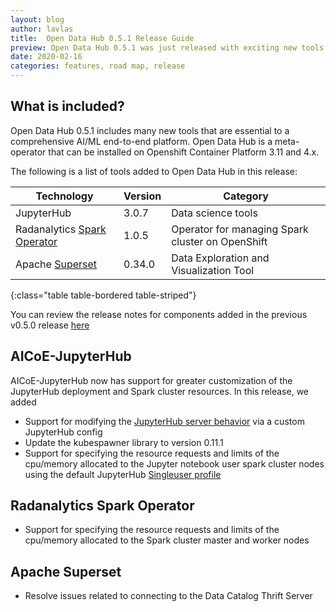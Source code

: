 ```yaml
---
layout: blog
author: lavlas
title:  Open Data Hub 0.5.1 Release Guide
preview: Open Data Hub 0.5.1 was just released with exciting new tools for different AI/ML platform phases. We added JupyterHub support for CUDA GPU images & notebooks, Apache Superset for data exploration & visualization and a data catalog role for deploying 
date: 2020-02-16
categories: features, road map, release
---
```


What is included?
------
Open Data Hub 0.5.1 includes many new tools that are essential to a comprehensive AI/ML end-to-end platform. Open Data Hub is a meta-operator that can be installed on Openshift Container Platform 3.11 and 4.x.

The following is a list of tools added to Open Data Hub in this release:

| Technology | Version | Category |
|--|--|--|
| JupyterHub | 3.0.7  | Data science tools |
| Radanalytics [Spark Operator](https://github.com/radanalyticsio/spark-operator) | 1.0.5  | Operator for managing Spark cluster on OpenShift |
| Apache [Superset](https://github.com/apache/incubator-superset) | 0.34.0  | Data Exploration and Visualization Tool |
{:class="table table-bordered table-striped"}

You can review the release notes for components added in the previous v0.5.0 release [here](https://opendatahub.io/news/2019-12-17/odh-release-0.5-blog.html)

AICoE-JupyterHub
------
AICoE-JupyterHub now has support for greater customization of the JupyterHub deployment and Spark cluster resources. In this release, we added 
* Support for modifying the [JupyterHub server behavior](https://gitlab.com/opendatahub/opendatahub-operator/-/tree/master/roles/aicoe-jupyterhub) via a custom JupyterHub config
* Update the kubespawner library to version 0.11.1
* Support for specifying the resource requests and limits of the cpu/memory allocated to the Jupyter notebook user spark cluster nodes using the default JupyterHub [Singleuser profile](https://gitlab.com/opendatahub/opendatahub-operator/-/tree/master/roles/aicoe-jupyterhub#additional-information)

Radanalytics Spark Operator
------
* Support for specifying the resource requests and limits of the cpu/memory allocated to the Spark cluster master and worker nodes

Apache Superset
------
* Resolve issues related to connecting to the Data Catalog Thrift Server
